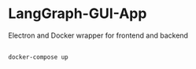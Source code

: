 # LangGraph-GUI-App

Electron and Docker wrapper for frontend and backend


## 

```
docker-compose up
```